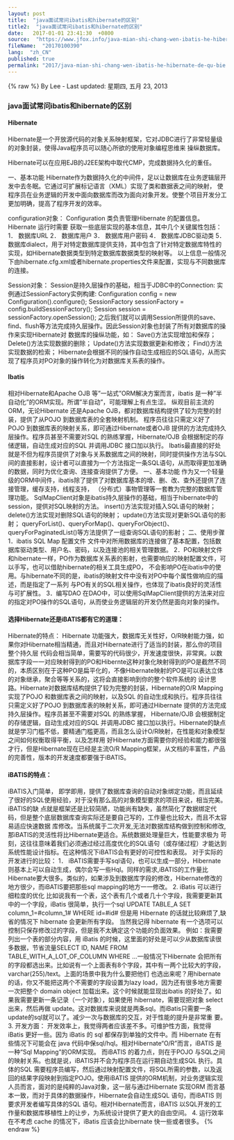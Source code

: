 ```yaml
---
layout: post
title:  "java面试常问ibatis和hibernate的区别"
title2:  "java面试常问ibatis和hibernate的区别"
date:   2017-01-01 23:41:30  +0800
source:  "https://www.jfox.info/java-mian-shi-chang-wen-ibatis-he-hibernate-de-qu-bie.html"
fileName:  "20170100390"
lang:  "zh_CN"
published: true
permalink: "2017/java-mian-shi-chang-wen-ibatis-he-hibernate-de-qu-bie.html"
---
```

{% raw %}
By Lee - Last updated: 星期四, 五月 23, 2013

### java面试常问ibatis和hibernate的区别

#### Hibernate

Hibernate是一个开放源代码的对象关系映射框架，它对JDBC进行了非常轻量级的对象封装，使得Java程序员可以随心所欲的使用对象编程思维来
操纵数据库。

Hibernate可以在应用EJB的J2EE架构中取代CMP，完成数据持久化的重任。

一、基本功能
Hibernate作为数据持久化的中间件，足以让数据库在业务逻辑层开发中去冬眠。它通过可扩展标记语言（XML）实现了类和数据表之间的映射，
使程序员在业务逻辑的开发中面向数据库而改为面向对象开发。使整个项目开发分工更加明确，提高了程序开发的效率。

configuration对象： 
Configuration 类负责管理Hibernate 的配置信息。Hibernate 运行时需要
获取一些底层实现的基本信息，其中几个关键属性包括：
1． 数据库URL
2． 数据库用户
3． 数据库用户密码
4． 数据库JDBC驱动类
5． 数据库dialect，用于对特定数据库提供支持，其中包含了针对特定数据库特性的实现，如Hibernate数据类型到特定数据库数据类型的映射等。 
以上信息一般情况下由hibernate.cfg.xml或者hibernate.properties文件来配置，实现与不同数据库的连接。

Session对象： 
Session是持久层操作的基础，相当于JDBC中的Connection:
实例通过SessionFactory实例构建:
Configuration config = new Configuration().configure();
SessionFactory sessionFactory = config.buildSessionFactory();
Session session = sessionFactory.openSession();
之后我们就可以调用Session所提供的save、find、flush等方法完成持久层操作。因此Session对象也封装了所有对数据库的操作来实现Hibernate对
数据库的操纵功能，如： 
Save()方法实现增加和保存； 
Delete()方法实现数据的删除； 
Update()方法实现数据更新和修改； 
Find()方法实现数据的检索； 
Hibernate会根据不同的操作自动生成相应的SQL语句，从而实现了程序员对PO对象的操作转化为对数据库关系表的操作。

#### Ibatis

相对Hibernate和Apache OJB 等”一站式”ORM解决方案而言，ibatis 是一种”半自动化”的ORM实现。所谓”半自动”，可能理解上有点生涩。
纵观目前主流的ORM，无论Hibernate 还是Apache OJB，都对数据库结构提供了较为完整的封装，提供了从POJO 到数据库表的全套映射机制。
程序员往往只需定义好了POJO 到数据库表的映射关系，即可通过Hibernate或者OJB 提供的方法完成持久层操作。程序员甚至不需要对SQL 的熟练掌握，Hibernate/OJB 会根据制定的存储逻辑，自动生成对应的SQL 并调用JDBC 接口加以执行。
Ibatis最直接的好处就是不但为程序员提供了对象与关系数据库之间的映射，同时提供操作方法与SQL间的直接影射，设计者可以直接为一个方法指定一条SQL语句，从而取得更加准确的数据，同时为优化查询、连接查询提供了方便。 
一、基本功能
作为又一个轻量级的ORM中间件，ibatis除了提供了对数据库基本的增、删、改、查外还提供了连接管理，缓存支持，线程支持，
（分布式）事物管理等一套教为完整的数据库管理功能。 
SqlMapClient对象是ibatis持久层操作的基础，相当于hibernate中的session，提供对SQL映射的方法。 
insert()方法实现对插入SQL语句的映射； 
delete()方法实现对删除SQL语句的映射； 
update()方法实现对更新SQL语句的影射； 
queryForList()、queryForMap()、queryForObject()、queryForPaginatedList()等方法提供了一组查询SQL语句的影射；
二、使用步骤
1．ibatis SQL Map 配置文件 
文件中对所用数据库的连接做了基本配置，包括数据库驱动类型、用户名、密码，以及连接池的相关管理数据。 
2．PO和映射文件 
和hibernate一样，PO作为数据库关系表的影射，也需要响应的映射配置文件，可以手写，也可以借助hibernate的相关工具生成PO，
不会影响PO在ibatis中的使用。与hibernate不同的是，ibatis的映射文件中没有对PO中每个属性做响应的描述，而是指定了一系列
与PO有关的SQL相关操作，也体现了ibatis良好的灵活性与可扩展性。 
3．编写DAO 
在DAO中，可以使用SqlMapClient提供的方法来对应的指定对PO操作的SQL语句，从而使业务逻辑层的开发仍然是面向对象的操作。

#### 选择Hibernate还是iBATIS都有它的道理：

Hibernate的特点：
Hibernate 功能强大，数据库无关性好，O/R映射能力强，如果你对Hibernate相当精通，而且对Hibernate进行了适当的封装，那么你的项目整个持久层 代码会相当简单，需要写的代码很少，开发速度很快，非常爽。以数据库字段一一对应映射得到的PO和Hibernte这种对象化映射得到的PO是截然不同 的，本质区别在于这种PO是扁平化的，不像Hibernate映射的PO是可以表达立体的对象继承，聚合等等关系的，这将会直接影响到你的整个软件系统的 设计思路。Hibernate对数据库结构提供了较为完整的封装，Hibernate的O/R Mapping实现了POJO 和数据库表之间的映射，以及SQL 的自动生成和执行。程序员往往只需定义好了POJO 到数据库表的映射关系，即可通过Hibernate 提供的方法完成持久层操作。程序员甚至不需要对SQL 的熟练掌握， Hibernate/OJB 会根据制定的存储逻辑，自动生成对应的SQL 并调用JDBC 接口加以执行。Hibernate的缺点就是学习门槛不低，要精通门槛更高，而且怎么设计O/R映射，在性能和对象模型之间如何权衡取得平衡，以及怎样用 好Hibernate方面需要你的经验和能力都很强才行，但是Hibernate现在已经是主流O/R Mapping框架，从文档的丰富性，产品的完善性，版本的开发速度都要强于iBATIS。

#### iBATIS的特点：

iBATIS入门简单， 即学即用，提供了数据库查询的自动对象绑定功能，而且延续了很好的SQL使用经验，对于没有那么高的对象模型要求的项目来说，相当完美。iBATIS的缺 点就是框架还是比较简陋，功能尚有缺失，虽然简化了数据绑定代码，但是整个底层数据库查询实际还是要自己写的，工作量也比较大，而且不太容易适应快速数据 库修改。当系统属于二次开发,无法对数据库结构做到控制和修改,那iBATIS的灵活性将比Hibernate更适合。系统数据处理量巨大，性能要求极为 苛刻，这往往意味着我们必须通过经过高度优化的SQL语句（或存储过程）才能达到系统性能设计指标。在这种情况下iBATIS会有更好的可控性和表现。
对于实际的开发进行的比较：
1． iBATIS需要手写sql语句，也可以生成一部分，Hibernate则基本上可以自动生成，偶尔会写一些Hql。同样的需求,iBATIS的工作量比 Hibernate要大很多。类似的，如果涉及到数据库字段的修改，Hibernate修改的地方很少，而iBATIS要把那些sql mapping的地方一一修改。
2. iBatis 可以进行细粒度的优化
比如说我有一个表，这个表有几个或者几十个字段，我需要更新其 中的一个字段，iBatis 很简单，执行一个sql UPDATE TABLE_A SET column_1=#column_1# WHERE id=#id# 但是用 Hibernate 的话就比较麻烦了,缺省的情况下 hibernate 会更新所有字段。 当然我记得 hibernate 有一个选项可以控制只保存修改过的字段，但是我不太确定这个功能的负面效果。 
例如：我需要列出一个表的部分内容，用 iBatis 的时候，这里面的好处是可以少从数据库读很多数据，节省流量SELECT ID, NAME FROM TABLE_WITH_A_LOT_OF_COLUMN WHERE …一般情况下Hibernate 会把所有的字段都选出来。比如说有一个上面表有8个字段，其中有一两个比较大的字段，varchar(255)/text。上面的场景中我为什么要把他们 也选出来呢？用hibernate 的话，你又不能把这两个不需要的字段设置为lazy load，因为还有很多地方需要一次把整个 domain object 加载出来。这个时候就能显现出ibatis 的好处了。如果我需要更新一条记录（一个对象），如果使用 hibernate，需要现把对象 select 出来，然后再做 update。这对数据库来说就是两条sql。而iBatis只需要一条update的sql就可以了。减少一次与数据库的交互，对于性能的提升是非常重 要。
3. 开发方面：
开发效率上，我觉得两者应该差不多。可维护性方面，我觉得 iBatis 更好一些。因为 iBatis 的 sql 都保存到单独的文件中。而 Hibernate 在有些情况下可能会在 java 代码中保sql/hql。相对Hibernate“O/R”而言，iBATIS 是一种“Sql Mapping”的ORM实现。 而iBATIS 的着力点，则在于POJO 与SQL之间的映射关系。也就是说，iBATIS并不会为程序员在运行期自动生成SQL 执行。具体的SQL 需要程序员编写，然后通过映射配置文件，将SQL所需的参数，以及返回的结果字段映射到指定POJO。使用iBATIS 提供的ORM机制，对业务逻辑实现人员而言，面对的是纯粹的Java对象，这一层与通过Hibernate 实现ORM 而言基本一致，而对于具体的数据操作，Hibernate会自动生成SQL 语句，而iBATIS 则要求开发者编写具体的SQL 语句。相对Hibernate而言，iBATIS 以SQL开发的工作量和数据库移植性上的让步，为系统设计提供了更大的自由空间。
4. 运行效率 
在不考虑 cache 的情况下，iBatis 应该会比hibernate 快一些或者很多。
{% endraw %}